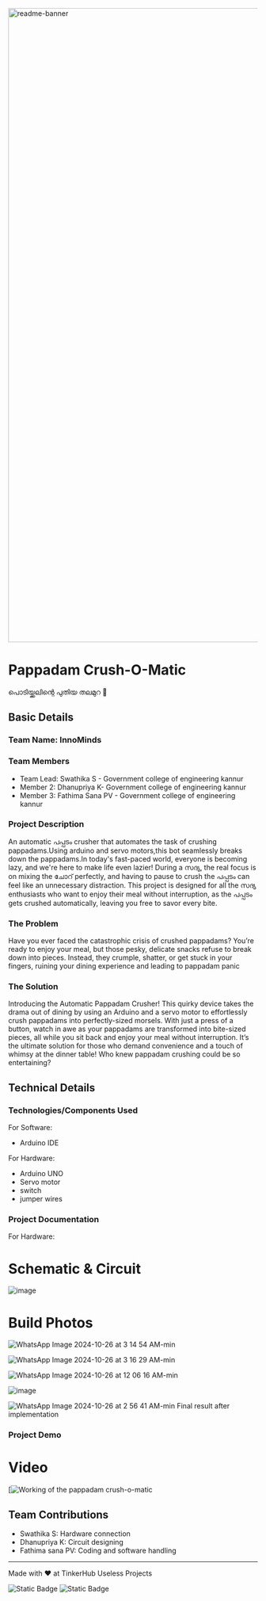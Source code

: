 <img width="1280" alt="readme-banner" src="https://github.com/user-attachments/assets/1f9f9afa-550c-462d-980d-5c2180afff78">

# Pappadam Crush-O-Matic
പൊടിയ്ക്കലിന്റെ പുതിയ തലമുറ 🎯


## Basic Details
### Team Name: InnoMinds


### Team Members
- Team Lead: Swathika S - Government college of engineering kannur
- Member 2: Dhanupriya K- Government college of engineering kannur
- Member 3: Fathima Sana PV - Government college of engineering kannur

### Project Description
An automatic പപ്പടം crusher that automates the task of crushing pappadams.Using arduino and servo motors,this bot seamlessly breaks down the pappadams.In today's fast-paced world, everyone is becoming lazy, and we're here to make life even lazier! During a സദ്യ, the real focus is on mixing the ചോറ് perfectly, and having to pause to crush the  പപ്പടം can feel like an unnecessary distraction. This project is designed for all the  സദ്യ enthusiasts who want to enjoy their meal without interruption, as the  പപ്പടം gets crushed automatically, leaving you free to savor every bite.

### The Problem 
Have you ever faced the catastrophic crisis of crushed pappadams? You’re ready to enjoy your meal, but those pesky, delicate snacks refuse to break down into pieces. Instead, they crumple, shatter, or get stuck in your fingers, ruining your dining experience and leading to pappadam panic

### The Solution 
Introducing the Automatic Pappadam Crusher! This quirky device takes the drama out of dining by using an Arduino and a servo motor to effortlessly crush pappadams into perfectly-sized morsels. With just a press of a button, watch in awe as your pappadams are transformed into bite-sized pieces, all while you sit back and enjoy your meal without interruption. It’s the ultimate solution for those who demand convenience and a touch of whimsy at the dinner table! Who knew pappadam crushing could be so entertaining?

## Technical Details
### Technologies/Components Used
For Software:
- Arduino IDE

For Hardware:
- Arduino UNO
- Servo motor
- switch
- jumper wires

### Project Documentation

For Hardware:

# Schematic & Circuit

![image](https://github.com/user-attachments/assets/b501113a-feb9-4fc4-b2a5-f94cfe2a30c7)



# Build Photos
![WhatsApp Image 2024-10-26 at 3 14 54 AM-min](https://github.com/user-attachments/assets/70e5aaa3-4027-4396-b1cb-261f8147f45d)

![WhatsApp Image 2024-10-26 at 3 16 29 AM-min](https://github.com/user-attachments/assets/35b69439-545c-407c-b6fd-173cf1ac5d2e)

![WhatsApp Image 2024-10-26 at 12 06 16 AM-min](https://github.com/user-attachments/assets/9b59b455-7cde-4933-a901-68281e3f45cd)

![image](https://github.com/user-attachments/assets/566c131e-f88f-4862-b326-386f6f641873)



![WhatsApp Image 2024-10-26 at 2 56 41 AM-min](https://github.com/user-attachments/assets/a82761f9-a8d2-45d7-a35b-9ac23adb2ffe)
Final result after implementation


### Project Demo
# Video
[![Working of the pappadam crush-o-matic](https://github.com/user-attachments/assets/7a499aa7-feac-4d3f-bf30-24d265c520d8)



## Team Contributions
- Swathika S: Hardware connection
- Dhanupriya K: Circuit designing
- Fathima sana PV: Coding and software handling 

---
Made with ❤️ at TinkerHub Useless Projects 

![Static Badge](https://img.shields.io/badge/TinkerHub-24?color=%23000000&link=https%3A%2F%2Fwww.tinkerhub.org%2F)
![Static Badge](https://img.shields.io/badge/UselessProject--24-24?link=https%3A%2F%2Fwww.tinkerhub.org%2Fevents%2FQ2Q1TQKX6Q%2FUseless%2520Projects)



